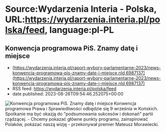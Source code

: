 # Source:Wydarzenia Interia - Polska, URL:https://wydarzenia.interia.pl/polska/feed, language:pl-PL

## Konwencja programowa PiS. Znamy datę i miejsce
 - [https://wydarzenia.interia.pl/raport-wybory-parlamentarne-2023/news-konwencja-programowa-pis-znamy-date-i-miejsce,nId,6987137](https://wydarzenia.interia.pl/raport-wybory-parlamentarne-2023/news-konwencja-programowa-pis-znamy-date-i-miejsce,nId,6987137)
 - RSS feed: https://wydarzenia.interia.pl/polska/feed
 - date published: 2023-08-26T09:54:46.252075+00:00

<p><a href="https://wydarzenia.interia.pl/raport-wybory-parlamentarne-2023/news-konwencja-programowa-pis-znamy-date-i-miejsce,nId,6987137"><img align="left" alt="Konwencja programowa PiS. Znamy datę i miejsce " src="https://i.iplsc.com/konwencja-programowa-pis-znamy-date-i-miejsce/000HL53DWFI8LCYT-C321.jpg" /></a>Konwencja programowa Prawa i Sprawiedliwości odbędzie się 9 września w Końskich. Spotkanie ma być okazją do &quot;podsumowania sukcesów i dokonań&quot; partii rządzącej. - Chcemy pokazać główne punkty programu, zainspirować Polaków, pokazać naszą wizję - przekonywał premier Mateusz Morawiecki.</p><br clear="all" />

